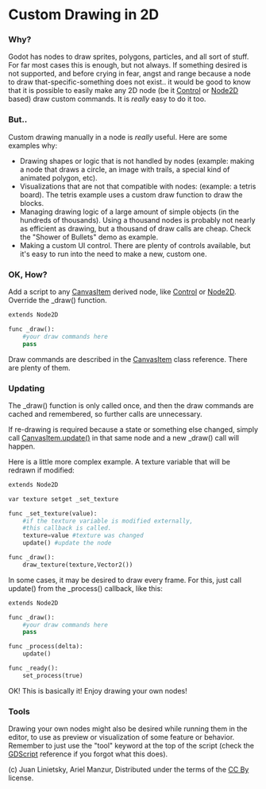 # Custom Drawing in 2D

### Why?

Godot has nodes to draw sprites, polygons, particles, and all sort of stuff. For far most cases this is enough, but not always. If something desired is not supported, and before crying in fear, angst and range because a node to draw that-specific-something does not exist.. it would be good to know that it is possible to easily make any 2D node (be it [Control](class_control) or [Node2D](class_node2d) based) draw custom commands. It is _really_ easy to do it too.

### But..

Custom drawing manually in a node is _really_ useful. Here are some examples why:

* Drawing shapes or logic that is not handled by nodes (example: making a node that draws a circle, an image with trails, a special kind of animated polygon, etc).
* Visualizations that are not that compatible with nodes: (example: a tetris board). The tetris example uses a custom draw function to draw the blocks.
* Managing drawing logic of a large amount of simple objects (in the hundreds of thousands). Using a thousand nodes is probably not nearly as efficient as drawing, but a thousand of draw calls are cheap. Check the "Shower of Bullets" demo as example.
* Making a custom UI control. There are plenty of controls available, but it's easy to run into the need to make a new, custom one.

### OK, How?

Add a script to any [CanvasItem](class_canvasitem) derived node, like [Control](class_control) or [Node2D](class_node2d). Override the _draw() function.

```python
extends Node2D

func _draw():
    #your draw commands here
    pass
```

Draw commands are described in the [CanvasItem](class_canvasitem) class reference. There are plenty of them.

### Updating

The _draw() function is only called once, and then the draw commands are cached and remembered, so further calls are unnecessary.

If re-drawing is required because a state or something else changed, simply call [CanvasItem.update()](class_canvasitem#update) in that same node and a new _draw() call will happen.

Here is a little more complex example. A texture variable that will be redrawn if modified:

```python
extends Node2D

var texture setget _set_texture

func _set_texture(value):
    #if the texture variable is modified externally,
    #this callback is called.
    texture=value #texture was changed
    update() #update the node

func _draw():
    draw_texture(texture,Vector2())

```

In some cases, it may be desired to draw every frame. For this, just call update() from the _process() callback, like this:

```python
extends Node2D

func _draw():
    #your draw commands here
    pass

func _process(delta):
    update()

func _ready():
    set_process(true)

```

OK! This is basically it! Enjoy drawing your own nodes!

### Tools

Drawing your own nodes might also be desired while running them in the editor, to use as preview or visualization of some feature or behavior.
Remember to just use the "tool" keyword at the top of the script (check the [GDScript](gdscript) reference if you forgot what this does).




(c) Juan Linietsky, Ariel Manzur, Distributed under the terms of the [CC By](https://creativecommons.org/licenses/by/3.0/legalcode) license.
